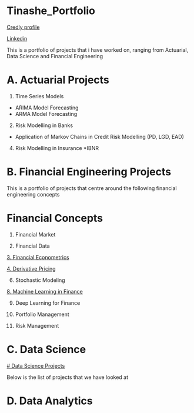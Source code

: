 # Tinashe_Portfolio
[Credly profile](https://www.credly.com/users/tinashe-muzambwa.fbbab15a)

[Linkedin](https://www.linkedin.com/in/tinashe-muzambwa-2862a014b/)

This is a portfolio of projects that i have worked on, ranging from Actuarial, Data Science and Financial Engineering

# A. Actuarial Projects

1. Time Series Models
* ARIMA Model Forecasting
* ARMA Model Forecasting
  
2. Risk Modelling in Banks
* Application of Markov Chains in Credit Risk Modelling (PD, LGD, EAD)

4. Risk Modelling in Insurance
*IBNR



# B. Financial Engineering Projects
This is a portfolio of projects that centre around the following financial engineering concepts

# Financial Concepts

1. Financial Market

2. Financial Data
   
[3. Financial Econometrics](https://github.com/Tinashemuza/Financial_Econometrics)

[4. Derivative Pricing](https://github.com/Tinashemuza/Pricing-Derivatives)

6. Stochastic Modeling
   
[8. Machine Learning in Finance](https://github.com/Tinashemuza/Machine-Learning-in-Finance/blob/main/README.md)

9. Deep Learning for Finance
    
11. Portfolio Management
    
13. Risk Management


# C. Data Science
[# Data Science Projects](https://github.com/Tinashemuza/Data-Science)

Below is the list of projects that we have looked at


# D. Data Analytics
